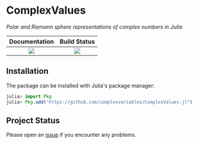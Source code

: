 # ComplexValues
*Polar and Riemann sphere representations of complex numbers in Julia*

**Documentation**           | **Build Status**          |
|:-------------------------:|:----------------------------:|
| [![][docs-stable-img]][docs-stable-url] | [![][travis-img]][travis-url]  |

## Installation

The package can be installed with Julia's package manager:

```julia
julia> import Pkg
julia> Pkg.add("https://github.com/complexvariables/ComplexValues.jl")
```

## Project Status

Please open an [issue][issues-url] if you encounter any problems. 

[docs-latest-img]: https://img.shields.io/badge/docs-latest-blue.svg
[docs-latest-url]: https://complexvariables.github.io/ComplexValues.jl/latest

[docs-stable-img]: https://img.shields.io/badge/docs-stable-blue.svg
[docs-stable-url]: https://complexvariables.github.io/ComplexValues.jl/stable

[travis-img]: https://travis-ci.com/complexvariables/ComplexValues.jl.svg?branch=master
[travis-url]: https://travis-ci.com/complexvariables/ComplexValues.jl

[issues-url]: https://github.com/complexvariables/ComplexValues.jl/issues
